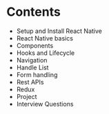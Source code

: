 # Contents

- Setup and Install React Native
- React Native basics
- Components
- Hooks and Lifecycle
- Navigation
- Handle List
- Form handling
- Rest APIs
- Redux
- Project
- Interview Questions
